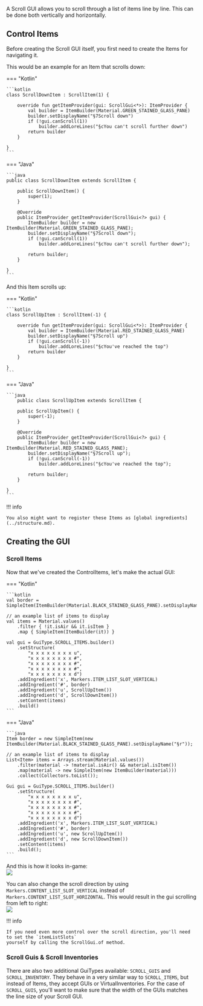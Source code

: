 A Scroll GUI allows you to scroll through a list of items line by line.
This can be done both vertically and horizontally.

## Control Items

Before creating the Scroll GUI itself, you first need to create the Items for navigating it.

This would be an example for an Item that scrolls down:

=== "Kotlin"

    ```kotlin
    class ScrollDownItem : ScrollItem(1) {
        
        override fun getItemProvider(gui: ScrollGui<*>): ItemProvider {
            val builder = ItemBuilder(Material.GREEN_STAINED_GLASS_PANE)
            builder.setDisplayName("§7Scroll down")
            if (!gui.canScroll(1))
                builder.addLoreLines("§cYou can't scroll further down")
            return builder
        }
        
    }
    ```

=== "Java"

    ```java
    public class ScrollDownItem extends ScrollItem {
        
        public ScrollDownItem() {
            super(1);
        }
        
        @Override
        public ItemProvider getItemProvider(ScrollGui<?> gui) {
            ItemBuilder builder = new ItemBuilder(Material.GREEN_STAINED_GLASS_PANE);
            builder.setDisplayName("§7Scroll down");
            if (!gui.canScroll(1))
                builder.addLoreLines("§cYou can't scroll further down");
            
            return builder;
        }
        
    }
    ```

And this Item scrolls up:

=== "Kotlin"

    ```kotlin
    class ScrollUpItem : ScrollItem(-1) {
        
        override fun getItemProvider(gui: ScrollGui<*>): ItemProvider {
            val builder = ItemBuilder(Material.RED_STAINED_GLASS_PANE)
            builder.setDisplayName("§7Scroll up")
            if (!gui.canScroll(-1))
                builder.addLoreLines("§cYou've reached the top")
            return builder
        }
        
    }
    ```

=== "Java"

    ```java
        public class ScrollUpItem extends ScrollItem {
        
        public ScrollUpItem() {
            super(-1);
        }
        
        @Override
        public ItemProvider getItemProvider(ScrollGui<?> gui) {
            ItemBuilder builder = new ItemBuilder(Material.RED_STAINED_GLASS_PANE);
            builder.setDisplayName("§7Scroll up");
            if (!gui.canScroll(-1))
                builder.addLoreLines("§cYou've reached the top");
            
            return builder;
        }
        
    }
    ```

!!! info

    You also might want to register these Items as [global ingredients](../structure.md).

## Creating the GUI

### Scroll Items

Now that we've created the ControlItems, let's make the actual GUI:

=== "Kotlin"

    ```kotlin
    val border = SimpleItem(ItemBuilder(Material.BLACK_STAINED_GLASS_PANE).setDisplayName("§r"))
    
    // an example list of items to display
    val items = Material.values()
        .filter { !it.isAir && it.isItem }
        .map { SimpleItem(ItemBuilder(it)) }

    val gui = GuiType.SCROLL_ITEMS.builder()
        .setStructure(
            "x x x x x x x x u",
            "x x x x x x x x #",
            "x x x x x x x x #",
            "x x x x x x x x #",
            "x x x x x x x x d")
        .addIngredient('x', Markers.ITEM_LIST_SLOT_VERTICAL)
        .addIngredient('#', border)
        .addIngredient('u', ScrollUpItem())
        .addIngredient('d', ScrollDownItem())
        .setContent(items)
        .build()
    ```

=== "Java"

    ```java
    Item border = new SimpleItem(new ItemBuilder(Material.BLACK_STAINED_GLASS_PANE).setDisplayName("§r"));
    
    // an example list of items to display
    List<Item> items = Arrays.stream(Material.values())
        .filter(material -> !material.isAir() && material.isItem())
        .map(material -> new SimpleItem(new ItemBuilder(material)))
        .collect(Collectors.toList());
    
    Gui gui = GuiType.SCROLL_ITEMS.builder()
        .setStructure(
            "x x x x x x x x u",
            "x x x x x x x x #",
            "x x x x x x x x #",
            "x x x x x x x x #",
            "x x x x x x x x d")
        .addIngredient('x', Markers.ITEM_LIST_SLOT_VERTICAL)
        .addIngredient('#', border)
        .addIngredient('u', new ScrollUpItem())
        .addIngredient('d', new ScrollDownItem())
        .setContent(items)
        .build();
    ```

And this is how it looks in-game:  
![](https://i.imgur.com/TQ3yXxT.gif)

You can also change the scroll direction by using `Markers.CONTENT_LIST_SLOT_VERTICAL` instead of `Markers.CONTENT_LIST_SLOT_HORIZONTAL`.
This would result in the gui scrolling from left to right:  
![](https://i.imgur.com/HoeAhyx.gif)

!!! info

    If you need even more control over the scroll direction, you'll need to set the `itemListSlots`
    yourself by calling the ScrollGui.of method.

### Scroll Guis & Scroll Inventories

There are also two additional GuiTypes available: `SCROLL_GUIS` and `SCROLL_INVENTORY`.
They behave in a very similar way to `SCROLL_ITEMS`, but instead of Items, they accept GUIs or VirtualInventories.
For the case of `SCROLL_GUIS`, you'll want to make sure that the width of the GUIs matches the line size of your Scroll GUI.
